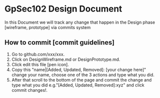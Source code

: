 # GpSec102 Design Document

In this Document we will track any change that happen in the Design phase [wireframe, prototype] via commits system

## How to commit [commit guidelines]
1. Go to github.com/xxx/xxx.
2. Click on DesignWireframe.md or DesignPrototype.md. 
3. Click edit this file [pen icon].
4. Copy this "name|[Added, Updated, Removed]: [your change here]" change your name, choose one of the 3 actions and type what you did.
5. After that scroll to the bottom of the page and commit the change and type what you did e.g."[Added, Updated, Removed]:xyz" and click commit changes!.

